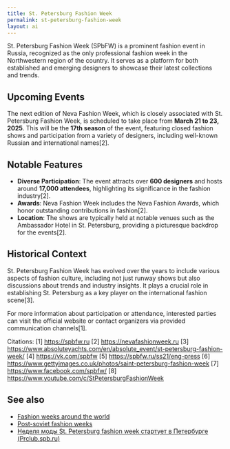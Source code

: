 ```yaml
---
title: St. Petersburg Fashion Week
permalink: st-petersburg-fashion-week
layout: ai
---
```


St. Petersburg Fashion Week (SPbFW) is a prominent fashion event in Russia, recognized as the only professional fashion week in the Northwestern region of the country. It serves as a platform for both established and emerging designers to showcase their latest collections and trends.

## Upcoming Events
The next edition of Neva Fashion Week, which is closely associated with St. Petersburg Fashion Week, is scheduled to take place from **March 21 to 23, 2025**. This will be the **17th season** of the event, featuring closed fashion shows and participation from a variety of designers, including well-known Russian and international names[2].

## Notable Features
- **Diverse Participation**: The event attracts over **600 designers** and hosts around **17,000 attendees**, highlighting its significance in the fashion industry[2].
- **Awards**: Neva Fashion Week includes the Neva Fashion Awards, which honor outstanding contributions in fashion[2].
- **Location**: The shows are typically held at notable venues such as the Ambassador Hotel in St. Petersburg, providing a picturesque backdrop for the events[2].

## Historical Context
St. Petersburg Fashion Week has evolved over the years to include various aspects of fashion culture, including not just runway shows but also discussions about trends and industry insights. It plays a crucial role in establishing St. Petersburg as a key player on the international fashion scene[3].

For more information about participation or attendance, interested parties can visit the official website or contact organizers via provided communication channels[1].

Citations:
[1] https://spbfw.ru
[2] https://nevafashionweek.ru
[3] https://www.absoluteyachts.com/en/absolute_event/st-petersburg-fashion-week/
[4] https://vk.com/spbfw
[5] https://spbfw.ru/ss21/eng-press
[6] https://www.gettyimages.co.uk/photos/saint-petersburg-fashion-week
[7] https://www.facebook.com/spbfw/
[8] https://www.youtube.com/c/StPetersburgFashionWeek


## See also

+ [Fashion weeks around the world](fashion-weeks-around-the-world)
+ [Post-soviet fashion weeks](post-soviet-fashion-weeks)
+ [Неделя моды St. Petersburg fashion week стартует в Петербурге (Prclub.spb.ru)](http://prclub.spb.ru/2018/10/18/st-petersburg-fashion-week/)

